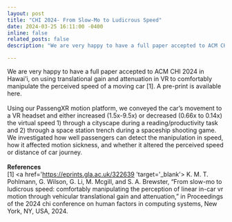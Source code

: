 ```yaml
---
layout: post
title: "CHI 2024- From Slow-Mo to Ludicrous Speed"
date: 2024-03-25 16:11:00 -0400
inline: false
related_posts: false
description: "We are very happy to have a full paper accepted to ACM CHI 2024 in Hawai’i, on using translational gain and attenuation in VR to comfortably manipulate the perceived speed of a moving car [1]. A pre-print is available here. <br> <br> Using our PassengXR motion platform, we conveyed the car’s movement to a VR headset and either increased (1.5x-9.5x) or decreased (0.66x to 0.14x) the virtual speed 1) through a cityscape during a reading/productivity task and 2) through a space station trench during a spaceship shooting game. We investigated how well passengers can detect the manipulation in speed, how it affected motion sickness, and whether it altered the perceived speed or distance of car journey. <br> <br> <b>References</b> <br> [1] <a href='https://eprints.gla.ac.uk/322639 'target='_blank'> K. M. T. Pohlmann, G. Wilson, G. Li, M. Mcgill, and S. A. Brewster, “From slow-mo to ludicrous speed: comfortably manipulating the perception of linear in-car vr motion through vehicular translational gain and attenuation,” in Proceedings of the 2024 chi conference on human factors in computing systems, New York, NY, USA, 2024."

---
```


We are very happy to have a full paper accepted to ACM CHI 2024 in Hawai’i, on using translational gain and attenuation in VR to comfortably manipulate the perceived speed of a moving car [1]. A pre-print is available here. <br> <br> Using our PassengXR motion platform, we conveyed the car’s movement to a VR headset and either increased (1.5x-9.5x) or decreased (0.66x to 0.14x) the virtual speed 1) through a cityscape during a reading/productivity task and 2) through a space station trench during a spaceship shooting game. We investigated how well passengers can detect the manipulation in speed, how it affected motion sickness, and whether it altered the perceived speed or distance of car journey. <br> <br> <b>References</b> <br> [1] <a href='https://eprints.gla.ac.uk/322639 'target='_blank'> K. M. T. Pohlmann, G. Wilson, G. Li, M. Mcgill, and S. A. Brewster, “From slow-mo to ludicrous speed: comfortably manipulating the perception of linear in-car vr motion through vehicular translational gain and attenuation,” in Proceedings of the 2024 chi conference on human factors in computing systems, New York, NY, USA, 2024.

